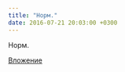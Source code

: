 ```yaml
---
title: "Норм."
date: 2016-07-21 20:03:00 +0300
---
```


Норм.

[Вложение](/assets/vk_photos/2/_B3TnUBH9hw.jpg)

